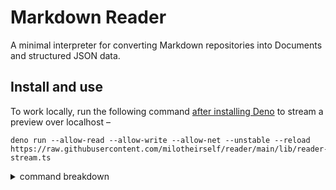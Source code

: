 # Markdown Reader

A minimal interpreter for converting Markdown repositories into Documents and structured JSON data.

<!--
## Disclaimer

[...]
-->

## Install and use

To work locally, run the following command [after installing Deno][deon:install] to stream a preview over localhost –

```console
deno run --allow-read --allow-write --allow-net --unstable --reload https://raw.githubusercontent.com/milotheirself/reader/main/lib/reader-stream.ts
```

<details>
  <summary>command breakdown</summary>
  <dl>
    <dt><code>deno run</code></dt>
    <dd>runs a TypeScript module with Deno</dd>
    <dt><code>--allow-read --allow-write</code></dt>
    <dd>allows the module to read and write files</dd>
    <dt><code>--allow-net</code></dt>
    <dd>allows the module to start a web server and load external files</dd>
    <dt><code>--unstable</code></dt>
    <dd>specifies that the module is using some not production-ready features of Deno</dd>
    <dt><code>--reload</code></dt>
    <dd>specifies to not use a cached version of the the module</dd>
    <dt><code>https://.../lib/reader-stream.ts</code></dt>
    <dd>specifies the location of the module</dd>
  </dl>
</details>

[deon:install]: https://deno.land/manual/getting_started/installation
